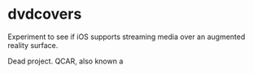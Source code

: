 # dvdcovers
Experiment to see if iOS supports streaming media over an augmented reality surface.

Dead project. QCAR, also known a
